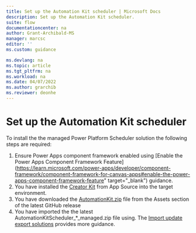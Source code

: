 ```yaml
---
title: Set up the Automation Kit scheduler | Microsoft Docs
description: Set up the Automation Kit scheduler.
suite: flow
documentationcenter: na
author: Grant-Archibald-MS
manager: marcsc
editor: ''
ms.custom: guidance

ms.devlang: na
ms.topic: article
ms.tgt_pltfrm: na
ms.workload: na
ms.date: 04/07/2022
ms.author: grarchib
ms.reviewer: deonhe
---
```


# Set up the Automation Kit scheduler

To install the the managed Power Platform Scheduler solution the following steps are required:

1. Ensure Power Apps component framework enabled using [Enable the Power Apps Component Framework Feature](https://learn.microsoft.com/power-apps/developer/component-framework/component-framework-for-canvas-apps#enable-the-power-apps-component-framework-feature" target="_blank") guidance.
1. You have installed the [Creator Kit](https://appsource.microsoft.com/product/dynamics-365/microsoftpowercatarch.creatorkit1) from App Source into the target environment.
1. You have downloaded the [AutomationKit.zip](https://github.com/microsoft/powercat-automation-kit/releases) file from the Assets section of the latest GitHub release
1. You have imported the the latest AutomationKitScheduler_*_managed.zip file using. The [Import update export solutions](https://learn.microsoft.com/power-apps/maker/data-platform/import-update-export-solutions) provides more guidance.
